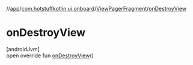 //[app](../../../index.md)/[com.hotstuffkotlin.ui.onboard](../index.md)/[ViewPagerFragment](index.md)/[onDestroyView](on-destroy-view.md)

# onDestroyView

[androidJvm]\
open override fun [onDestroyView](on-destroy-view.md)()

